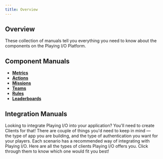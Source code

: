 ```yaml
---
title: Overview
---
```


## Overview

These collection of manuals tell you everything you need to know about the components on the Playing I/O Platform.

## Component Manuals

* [**Metrics**](metric.md)
* [**Actions**](action.md)
* [**Missions**](mission.md)
* [**Teams**](team.md)
* [**Rules**](rule.md)
* [**Leaderboards**](leaderboard.md)

## Integration Manuals

Looking to integrate Playing I/O into your application? You'll need to create Clients for that! There are couple of things you'd need to keep in mind — the type of app you are building, and the type of authentication you want for your players. Each scenario has a recommended way of integrating with Playing I/O. Here are all the types of clients Playing I/O offers you. Click through them to know which one would fit you best!

